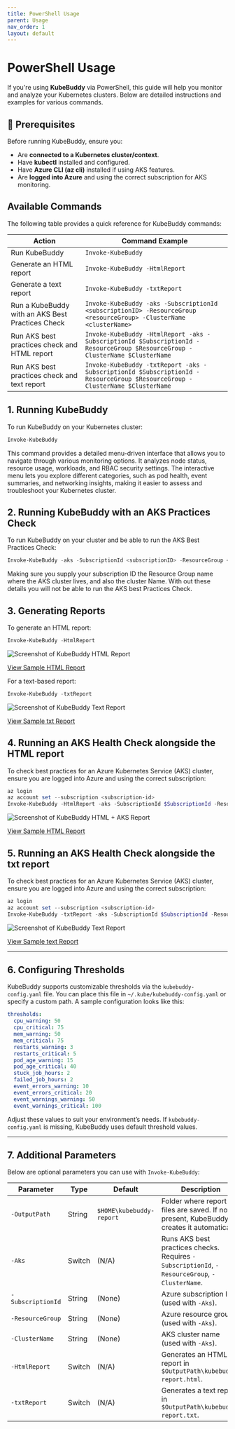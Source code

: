 ```yaml
---
title: PowerShell Usage
parent: Usage
nav_order: 1
layout: default
---
```


# PowerShell Usage

If you're using **KubeBuddy** via PowerShell, this guide will help you monitor and analyze your Kubernetes clusters. Below are detailed instructions and examples for various commands.

## 🔧 Prerequisites

Before running KubeBuddy, ensure you:
- Are **connected to a Kubernetes cluster/context**.
- Have **kubectl** installed and configured.
- Have **Azure CLI (az cli)** installed if using AKS features.
- Are **logged into Azure** and using the correct subscription for AKS monitoring.

## Available Commands

The following table provides a quick reference for KubeBuddy commands:

| Action | Command Example |
|---------------------------|----------------|
| Run KubeBuddy | `Invoke-KubeBuddy` |
| Generate an HTML report | `Invoke-KubeBuddy -HtmlReport` |
| Generate a text report | `Invoke-KubeBuddy -txtReport` |
| Run a KubeBuddy with an AKS Best Practices Check | `Invoke-KubeBuddy -aks -SubscriptionId <subscriptionID> -ResourceGroup <resourceGroup> -ClusterName <clusterName>` |
| Run AKS best practices check and HTML report | `Invoke-KubeBuddy -HtmlReport -aks -SubscriptionId $SubscriptionId -ResourceGroup $ResourceGroup -ClusterName $ClusterName` |
| Run AKS best practices check and text report | `Invoke-KubeBuddy -txtReport -aks -SubscriptionId $SubscriptionId -ResourceGroup $ResourceGroup -ClusterName $ClusterName` |

## 1. Running KubeBuddy

To run KubeBuddy on your Kubernetes cluster:

```powershell
Invoke-KubeBuddy
```

This command provides a detailed menu-driven interface that allows you to navigate through various monitoring options. It analyzes node status, resource usage, workloads, and RBAC security settings. The interactive menu lets you explore different categories, such as pod health, event summaries, and networking insights, making it easier to assess and troubleshoot your Kubernetes cluster.

## 2. Running KubeBuddy with an AKS Practices Check

To run KubeBuddy on your cluster and be able to run the AKS Best Practices Check:

```powershell
Invoke-KubeBuddy -aks -SubscriptionId <subscriptionID> -ResourceGroup <resourceGroup> -ClusterName <clusterName>
```

Making sure you supply your subscription ID the Resource Group name where the AKS cluster lives, and also the cluster Name. With out these details you will not be able to run the AKS best Practices Check.

## 3. Generating Reports

To generate an HTML report:

```powershell
Invoke-KubeBuddy -HtmlReport
```
![Screenshot of KubeBuddy HTML Report](../../../assets/images/report-examples/html-report-sample.png)

<a href="../../../assets/examples/html-report-sample.html" target="_blank" rel="noopener noreferrer">View Sample HTML Report</a>



For a text-based report:

```powershell
Invoke-KubeBuddy -txtReport
```
![Screenshot of KubeBuddy Text Report](../../../assets/images/report-examples/text-report-sample.png)

<a href="../../../assets/examples/text-report-sample.txt" target="_blank" rel="noopener noreferrer">View Sample txt Report</a>

## 4. Running an AKS Health Check alongside the HTML report

To check best practices for an Azure Kubernetes Service (AKS) cluster, ensure you are logged into Azure and using the correct subscription:

```powershell
az login
az account set --subscription <subscription-id>
Invoke-KubeBuddy -HtmlReport -aks -SubscriptionId $SubscriptionId -ResourceGroup $ResourceGroup -ClusterName $ClusterName
```
![Screenshot of KubeBuddy HTML + AKS Report](../../../assets/images/report-examples/html-aks-report-sample.png)

<a href="../../../assets/examples/html-report-sample.html" target="_blank" rel="noopener noreferrer">View Sample HTML Report</a>


## 5. Running an AKS Health Check alongside the txt report

To check best practices for an Azure Kubernetes Service (AKS) cluster, ensure you are logged into Azure and using the correct subscription:

```powershell
az login
az account set --subscription <subscription-id>
Invoke-KubeBuddy -txtReport -aks -SubscriptionId $SubscriptionId -ResourceGroup $ResourceGroup -ClusterName $ClusterName
```
![Screenshot of KubeBuddy Text Report](../../../assets/images/report-examples/text-aks-report-sample.png)

<a href="../../../assets/examples/text-report-sample.txt" target="_blank" rel="noopener noreferrer">View Sample text Report</a>


---

## 6. Configuring Thresholds

KubeBuddy supports customizable thresholds via the `kubebuddy-config.yaml` file. You can place this file in `~/.kube/kubebuddy-config.yaml` or specify a custom path. A sample configuration looks like this:

```yaml
thresholds:
  cpu_warning: 50
  cpu_critical: 75
  mem_warning: 50
  mem_critical: 75
  restarts_warning: 3
  restarts_critical: 5
  pod_age_warning: 15
  pod_age_critical: 40
  stuck_job_hours: 2
  failed_job_hours: 2
  event_errors_warning: 10
  event_errors_critical: 20
  event_warnings_warning: 50
  event_warnings_critical: 100
```

Adjust these values to suit your environment’s needs. If `kubebuddy-config.yaml` is missing, KubeBuddy uses default threshold values.

---

## 7. Additional Parameters

Below are optional parameters you can use with `Invoke-KubeBuddy`:

| Parameter                 | Type      | Default                              | Description                                                                                  |
|---------------------------|----------|--------------------------------------|----------------------------------------------------------------------------------------------|
| `-OutputPath`            | String   | `$HOME\kubebuddy-report`             | Folder where report files are saved. If not present, KubeBuddy creates it automatically.      |
| `-Aks`                   | Switch   | (N/A)                                | Runs AKS best practices checks. Requires `-SubscriptionId`, `-ResourceGroup`, `-ClusterName`. |
| `-SubscriptionId`        | String   | (None)                               | Azure subscription ID (used with `-Aks`).                                                    |
| `-ResourceGroup`         | String   | (None)                               | Azure resource group (used with `-Aks`).                                                     |
| `-ClusterName`           | String   | (None)                               | AKS cluster name (used with `-Aks`).                                                         |
| `-HtmlReport`            | Switch   | (N/A)                                | Generates an HTML report in `$OutputPath\kubebuddy-report.html`.                             |
| `-txtReport`             | Switch   | (N/A)                                | Generates a text report in `$OutputPath\kubebuddy-report.txt`.                              |

